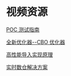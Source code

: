 # 视频资源

[POC 测试指南](https://www.bilibili.com/video/BV1SX4y1c7i4?spm_id_from=333.999.0.0)

[全新优化器--CBO 优化器](https://www.bilibili.com/video/BV1K64y1x7Ph?spm_id_from=333.999.0.0)

[高性能导入实现原理](https://www.bilibili.com/video/BV1Dq4y1S7Ws?spm_id_from=333.999.0.0)

[实时数仓解决方案](https://www.bilibili.com/video/BV1Z64y1i76x?spm_id_from=333.999.0.0)
